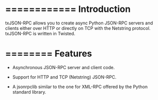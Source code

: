 ============
Introduction
============

txJSON-RPC allows you to create async Python JSON-RPC servers and clients
either over HTTP or directly on TCP with the Netstring protocol. txJSON-RPC is
written in Twisted.

========
Features
========

* Asynchronous JSON-RPC server and client code.

* Support for HTTP and TCP (Netstring) JSON-RPC.

* A jsonrpclib similar to the one for XML-RPC offered by the Python standard
  library.
